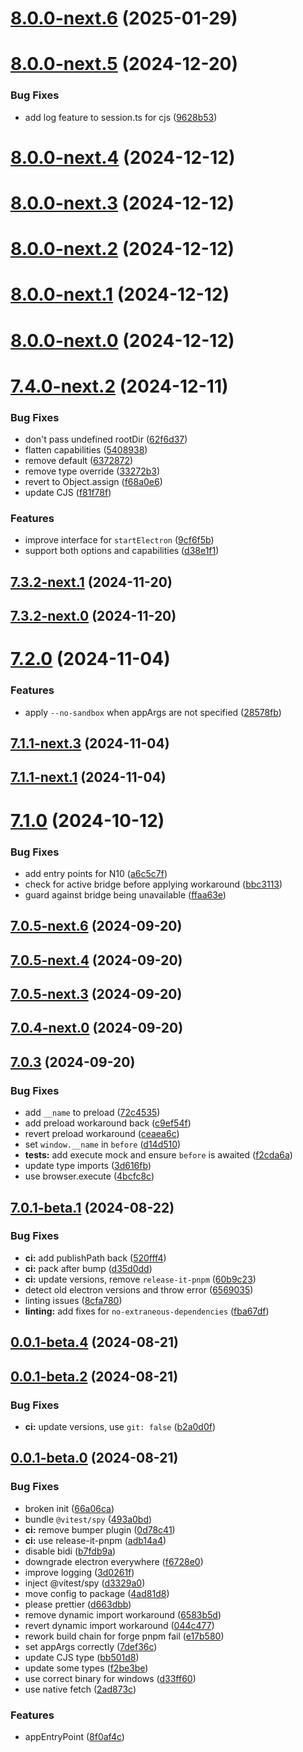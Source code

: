 # [8.0.0-next.6](https://github.com/webdriverio-community/wdio-electron-service/compare/v8.0.0-next.5...v8.0.0-next.6) (2025-01-29)

# [8.0.0-next.5](https://github.com/webdriverio-community/wdio-electron-service/compare/v8.0.0-next.4...v8.0.0-next.5) (2024-12-20)

### Bug Fixes

- add log feature to session.ts for cjs ([9628b53](https://github.com/webdriverio-community/wdio-electron-service/commit/9628b53326d57c33328f8860a948cf4515fad3d9))

# [8.0.0-next.4](https://github.com/webdriverio-community/wdio-electron-service/compare/v8.0.0-next.3...v8.0.0-next.4) (2024-12-12)

# [8.0.0-next.3](https://github.com/webdriverio-community/wdio-electron-service/compare/v8.0.0-next.2...v8.0.0-next.3) (2024-12-12)

# [8.0.0-next.2](https://github.com/webdriverio-community/wdio-electron-service/compare/v8.0.0-next.1...v8.0.0-next.2) (2024-12-12)

# [8.0.0-next.1](https://github.com/webdriverio-community/wdio-electron-service/compare/v8.0.0-next.0...v8.0.0-next.1) (2024-12-12)

# [8.0.0-next.0](https://github.com/webdriverio-community/wdio-electron-service/compare/v7.4.0-next.2...v8.0.0-next.0) (2024-12-12)

# [7.4.0-next.2](https://github.com/webdriverio-community/wdio-electron-service/compare/v7.4.0-next.1...v7.4.0-next.2) (2024-12-11)

### Bug Fixes

- don't pass undefined rootDir ([62f6d37](https://github.com/webdriverio-community/wdio-electron-service/commit/62f6d37a7ea1770cb99a807286db570b1bbcf3da))
- flatten capabilities ([5408938](https://github.com/webdriverio-community/wdio-electron-service/commit/5408938af63e167bbfac693d766bd2eec0e4db34))
- remove default ([6372872](https://github.com/webdriverio-community/wdio-electron-service/commit/6372872e1ebfcf9891fdb43a55aae6b46f3e642f))
- remove type override ([33272b3](https://github.com/webdriverio-community/wdio-electron-service/commit/33272b37f34d63e09b73b1ca1c7369f35b84275d))
- revert to Object.assign ([f68a0e6](https://github.com/webdriverio-community/wdio-electron-service/commit/f68a0e6d48bee0c8ebcbbff3c0ade0a5ee6a7e02))
- update CJS ([f81f78f](https://github.com/webdriverio-community/wdio-electron-service/commit/f81f78f711ac5c8a26ed7a0036b85a90e38a406c))

### Features

- improve interface for `startElectron` ([9cf6f5b](https://github.com/webdriverio-community/wdio-electron-service/commit/9cf6f5b39adc4b60aa7eb10bd823098cf4fb7daf))
- support both options and capabilities ([d38e1f1](https://github.com/webdriverio-community/wdio-electron-service/commit/d38e1f1e4b23421a34c5b05cd61ee30cd8cbfbda))

## [7.3.2-next.1](https://github.com/webdriverio-community/wdio-electron-service/compare/v7.3.2-next.0...v7.3.2-next.1) (2024-11-20)

## [7.3.2-next.0](https://github.com/webdriverio-community/wdio-electron-service/compare/v7.3.1...v7.3.2-next.0) (2024-11-20)

# [7.2.0](https://github.com/webdriverio-community/wdio-electron-service/compare/v7.1.1-next.7...v7.2.0) (2024-11-04)

### Features

- apply `--no-sandbox` when appArgs are not specified ([28578fb](https://github.com/webdriverio-community/wdio-electron-service/commit/28578fb655a6fb06ea99cfbbded624ed4b98b160))

## [7.1.1-next.3](https://github.com/webdriverio-community/wdio-electron-service/compare/v7.1.1-next.2...v7.1.1-next.3) (2024-11-04)

## [7.1.1-next.1](https://github.com/webdriverio-community/wdio-electron-service/compare/v7.1.1-next.0...v7.1.1-next.1) (2024-11-04)

# [7.1.0](https://github.com/webdriverio-community/wdio-electron-service/compare/v7.1.0-next.2...v7.1.0) (2024-10-12)

### Bug Fixes

- add entry points for N10 ([a6c5c7f](https://github.com/webdriverio-community/wdio-electron-service/commit/a6c5c7f279fea12c508fa7992c1eac5f1d4c0621))
- check for active bridge before applying workaround ([bbc3113](https://github.com/webdriverio-community/wdio-electron-service/commit/bbc3113af1f2bb9778b8f8ad0d61bab2fbfd5cde))
- guard against bridge being unavailable ([ffaa63e](https://github.com/webdriverio-community/wdio-electron-service/commit/ffaa63eca734cdf6df05faecfdb991be93c9e962))

## [7.0.5-next.6](https://github.com/webdriverio-community/wdio-electron-service/compare/v7.0.5-next.5...v7.0.5-next.6) (2024-09-20)

## [7.0.5-next.4](https://github.com/webdriverio-community/wdio-electron-service/compare/v7.0.5-next.3...v7.0.5-next.4) (2024-09-20)

## [7.0.5-next.3](https://github.com/webdriverio-community/wdio-electron-service/compare/v7.0.5-next.2...v7.0.5-next.3) (2024-09-20)

## [7.0.4-next.0](https://github.com/webdriverio-community/wdio-electron-service/compare/v7.0.3...v7.0.4-next.0) (2024-09-20)

## [7.0.3](https://github.com/webdriverio-community/wdio-electron-service/compare/v7.0.1...v7.0.3) (2024-09-20)

### Bug Fixes

- add `__name` to preload ([72c4535](https://github.com/webdriverio-community/wdio-electron-service/commit/72c4535ddcbc1da8cae83e1e9d53533d61ef84e6))
- add preload workaround back ([c9ef54f](https://github.com/webdriverio-community/wdio-electron-service/commit/c9ef54f0cd1e09e0a4a201e0d206ae0e0a2cc97e))
- revert preload workaround ([ceaea6c](https://github.com/webdriverio-community/wdio-electron-service/commit/ceaea6c0c0e6be1abb2a9c0e0e72b6dc4de3b24e))
- set `window.__name` in `before` ([d14d510](https://github.com/webdriverio-community/wdio-electron-service/commit/d14d510252e9fb22593744384508da90f3fb6353))
- **tests:** add execute mock and ensure `before` is awaited ([f2cda6a](https://github.com/webdriverio-community/wdio-electron-service/commit/f2cda6ae36f0e5e8a0be2b2c327b660a64f3ac2b))
- update type imports ([3d616fb](https://github.com/webdriverio-community/wdio-electron-service/commit/3d616fb44af9dbee29d0799e757ce7bec069daac))
- use browser.execute ([4bcfc8c](https://github.com/webdriverio-community/wdio-electron-service/commit/4bcfc8cfa0e96d83fe3c24d370794fe8534fe04a))

## [7.0.1-beta.1](https://github.com/webdriverio-community/wdio-electron-service/compare/v7.0.1-beta.0...v7.0.1-beta.1) (2024-08-22)

### Bug Fixes

- **ci:** add publishPath back ([520fff4](https://github.com/webdriverio-community/wdio-electron-service/commit/520fff40a36929686569801be30fff963b5b23db))
- **ci:** pack after bump ([d35d0dd](https://github.com/webdriverio-community/wdio-electron-service/commit/d35d0dda66f55fc261bd6f50120ab68dc3d800b3))
- **ci:** update versions, remove `release-it-pnpm` ([60b9c23](https://github.com/webdriverio-community/wdio-electron-service/commit/60b9c2360a0d929d263a6ebf547346bc574fe650))
- detect old electron versions and throw error ([6569035](https://github.com/webdriverio-community/wdio-electron-service/commit/6569035fce9ceb83bc68599b7d0c5eda6eff08a9))
- linting issues ([8cfa780](https://github.com/webdriverio-community/wdio-electron-service/commit/8cfa78016f2507a92f6c4cef6f853024bde62752))
- **linting:** add fixes for `no-extraneous-dependencies` ([fba67df](https://github.com/webdriverio-community/wdio-electron-service/commit/fba67df0c9de067beeae7b4d415a421b7f3f7c58))

## [0.0.1-beta.4](https://github.com/webdriverio-community/wdio-electron-service/compare/v0.0.1-beta.3...v0.0.1-beta.4) (2024-08-21)

## [0.0.1-beta.2](https://github.com/webdriverio-community/wdio-electron-service/compare/v0.0.1-beta.1...v0.0.1-beta.2) (2024-08-21)

### Bug Fixes

- **ci:** update versions, use `git: false` ([b2a0d0f](https://github.com/webdriverio-community/wdio-electron-service/commit/b2a0d0f949833328853043040d7ff13539573e0e))

## [0.0.1-beta.0](https://github.com/webdriverio-community/wdio-electron-service/compare/e17b580b90e5005c9d2948fa360f3b1041ee5757...v0.0.1-beta.0) (2024-08-21)

### Bug Fixes

- broken init ([66a06ca](https://github.com/webdriverio-community/wdio-electron-service/commit/66a06ca6575f886e4f13940d5b6cc633e76f8f3e))
- bundle `@vitest/spy` ([493a0bd](https://github.com/webdriverio-community/wdio-electron-service/commit/493a0bdb521be3e189f782aa3d45e25ea3e9b93d))
- **ci:** remove bumper plugin ([0d78c41](https://github.com/webdriverio-community/wdio-electron-service/commit/0d78c4161fa6c27d6e16dc5c1c81619f79711fb7))
- **ci:** use release-it-pnpm ([adb14a4](https://github.com/webdriverio-community/wdio-electron-service/commit/adb14a4615da352a58247ad6a8105c8218512267))
- disable bidi ([b7fdb9a](https://github.com/webdriverio-community/wdio-electron-service/commit/b7fdb9ab19263830b8efb30731be4388727cf8c4))
- downgrade electron everywhere ([f6728e0](https://github.com/webdriverio-community/wdio-electron-service/commit/f6728e0b1ba3f4cc0a59d501bf753d7a582ed194))
- improve logging ([3d0261f](https://github.com/webdriverio-community/wdio-electron-service/commit/3d0261fd983296675bb3f0f03a6c63c33d02ce89))
- inject @vitest/spy ([d3329a0](https://github.com/webdriverio-community/wdio-electron-service/commit/d3329a09a660393db9f9b6413c796ac8acd754d2))
- move config to package ([4ad81d8](https://github.com/webdriverio-community/wdio-electron-service/commit/4ad81d8aaec304b2cd972fd9e959f0b826e8dd92))
- please prettier ([d663dbb](https://github.com/webdriverio-community/wdio-electron-service/commit/d663dbbded8a997e02d71abf498e74e6afde0e57))
- remove dynamic import workaround ([6583b5d](https://github.com/webdriverio-community/wdio-electron-service/commit/6583b5d13ed9d1be1667632fa3606b1c2d31f5a8))
- revert dynamic import workaround ([044c477](https://github.com/webdriverio-community/wdio-electron-service/commit/044c477eaf518e46d34394231c37c60308e1dc93))
- rework build chain for forge pnpm fail ([e17b580](https://github.com/webdriverio-community/wdio-electron-service/commit/e17b580b90e5005c9d2948fa360f3b1041ee5757))
- set appArgs correctly ([7def36c](https://github.com/webdriverio-community/wdio-electron-service/commit/7def36c922dd288822c70ea76e50fc9b00dbb2a9))
- update CJS type ([bb501d8](https://github.com/webdriverio-community/wdio-electron-service/commit/bb501d875ca95a301a33041183370913d4b8a132))
- update some types ([f2be3be](https://github.com/webdriverio-community/wdio-electron-service/commit/f2be3be53ca9bc23c1587e063e00e5291852e491))
- use correct binary for windows ([d33ff60](https://github.com/webdriverio-community/wdio-electron-service/commit/d33ff60bee11a2c499d0f06e80d7c07299890725))
- use native fetch ([2ad873c](https://github.com/webdriverio-community/wdio-electron-service/commit/2ad873c3937327cc039ac218e92c2b41df453515))

### Features

- appEntryPoint ([8f0af4c](https://github.com/webdriverio-community/wdio-electron-service/commit/8f0af4cfed50d88ce6b0acc0a6ad59d086153e46))

